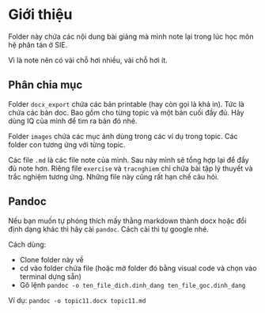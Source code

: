 # Giới thiệu

Folder này chứa các nội dung bài giảng mà mình note lại trong lúc học môn hệ phân tán ở SIE.

Vì là note nên có vài chỗ hơi nhiều, vài chỗ hơi ít.

## Phân chia mục

Folder `docx_export` chứa các bản printable (hay còn gọi là khả in). Tức là chứa các bản doc. Bao gồm cho từng topic và một bản cuối đầy đủ. Hãy dùng IQ của mình để tìm ra bản đó nhé.

Folder `images` chứa các mục ảnh dùng trong các ví dụ trong topic. Các folder con tương ứng với từng topic.

Các file `.md` là các file note của mình. Sau này mình sẽ tổng hợp lại để đầy đủ note hơn. Riêng file `exercise` và `tracnghiem` chỉ chứa bài tập lý thuyết và trắc nghiệm tương ứng. Những file này cũng rất hạn chế câu hỏi.

## Pandoc

Nếu bạn muốn tự phóng thích mấy thằng markdown thành docx hoặc đổi định dạng khác thì hãy cài `pandoc`. Cách cài thì tự google nhé.

Cách dùng:

- Clone folder này về
- cd vào folder chứa file (hoặc mở folder đó bằng visual code và chọn vào terminal dựng sẵn)
- Gõ lệnh `pandoc -o ten_file_dich.dinh_dang ten_file_goc.dinh_dang`

Ví dụ: `pandoc -o topic11.docx topic11.md`